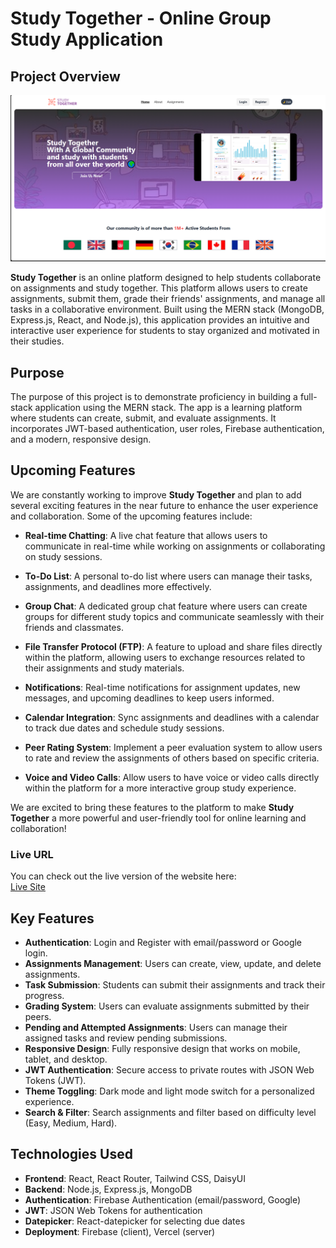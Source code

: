 # Study Together - Online Group Study Application

## Project Overview

![alt text](image.png)

**Study Together** is an online platform designed to help students collaborate on assignments and study together. This platform allows users to create assignments, submit them, grade their friends' assignments, and manage all tasks in a collaborative environment. Built using the MERN stack (MongoDB, Express.js, React, and Node.js), this application provides an intuitive and interactive user experience for students to stay organized and motivated in their studies.

## Purpose

The purpose of this project is to demonstrate proficiency in building a full-stack application using the MERN stack. The app is a learning platform where students can create, submit, and evaluate assignments. It incorporates JWT-based authentication, user roles, Firebase authentication, and a modern, responsive design. 

## Upcoming Features

We are constantly working to improve **Study Together** and plan to add several exciting features in the near future to enhance the user experience and collaboration. Some of the upcoming features include:

- **Real-time Chatting**: A live chat feature that allows users to communicate in real-time while working on assignments or collaborating on study sessions.
  
- **To-Do List**: A personal to-do list where users can manage their tasks, assignments, and deadlines more effectively.

- **Group Chat**: A dedicated group chat feature where users can create groups for different study topics and communicate seamlessly with their friends and classmates.

- **File Transfer Protocol (FTP)**: A feature to upload and share files directly within the platform, allowing users to exchange resources related to their assignments and study materials.

- **Notifications**: Real-time notifications for assignment updates, new messages, and upcoming deadlines to keep users informed.

- **Calendar Integration**: Sync assignments and deadlines with a calendar to track due dates and schedule study sessions.

- **Peer Rating System**: Implement a peer evaluation system to allow users to rate and review the assignments of others based on specific criteria.

- **Voice and Video Calls**: Allow users to have voice or video calls directly within the platform for a more interactive group study experience.

We are excited to bring these features to the platform to make **Study Together** a more powerful and user-friendly tool for online learning and collaboration!

### Live URL

You can check out the live version of the website here:  
[Live Site](https://project11-study-together.web.app/)

## Key Features

- **Authentication**: Login and Register with email/password or Google login.
- **Assignments Management**: Users can create, view, update, and delete assignments.
- **Task Submission**: Students can submit their assignments and track their progress.
- **Grading System**: Users can evaluate assignments submitted by their peers.
- **Pending and Attempted Assignments**: Users can manage their assigned tasks and review pending submissions.
- **Responsive Design**: Fully responsive design that works on mobile, tablet, and desktop.
- **JWT Authentication**: Secure access to private routes with JSON Web Tokens (JWT).
- **Theme Toggling**: Dark mode and light mode switch for a personalized experience.
- **Search & Filter**: Search assignments and filter based on difficulty level (Easy, Medium, Hard).
  
## Technologies Used

- **Frontend**: React, React Router, Tailwind CSS, DaisyUI
- **Backend**: Node.js, Express.js, MongoDB
- **Authentication**: Firebase Authentication (email/password, Google)
- **JWT**: JSON Web Tokens for authentication
- **Datepicker**: React-datepicker for selecting due dates
- **Deployment**: Firebase (client), Vercel (server)
  

